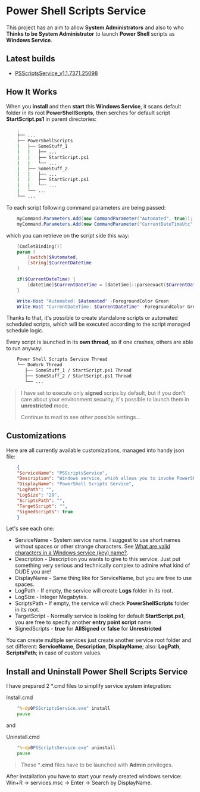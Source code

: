 # Power Shell Scripts Service

This project has an aim to allow **System Administrators** and also to who **Thinks to be System Administrator** to launch **Power Shell** scripts as **Windows Service**.

## Latest builds

* [PSScriptsService_v1.1.7371.25098](builds/PSScriptsService_v1.1.7371.25098.zip)

## How It Works

When you **install** and then **start** this **Windows Service**, it scans default folder in its root **PowerShellScripts**, then serches for default script **StartScript.ps1** in parent directories:

```bash
    .
    ├── ...
    ├── PowerShellScripts
    |   ├── SomeStuff_1
    |   |   ├── ...
    |   |   ├── StartScript.ps1
    |   |   └── ...
    |   ├── SomeStuff_2
    |   |   ├── ...
    |   |   ├── StartScript.ps1
    |   |   └── ...
    |   └── ...
    └── ...
```

To each script following command parameters are being passed:

```C#
    myCommand.Parameters.Add(new CommandParameter("Automated", true));
    myCommand.Parameters.Add(new CommandParameter("CurrentDateTimeUtc", DateTime.UtcNow.ToString("o")));
```

which you can retrieve on the script side this way:

```PowerShell
    [CmdletBinding()]
    param (
        [switch]$Automated,
        [string]$CurrentDateTime
    )

    if($CurrentDateTime) {
        [datetime]$CurrentDateTime = [datetime]::parseexact($CurrentDateTime, 'dd/MM/yyyy HH:mm:ss', $null)
    }

    Write-Host "Automated: $Automated" -ForegroundColor Green
    Write-Host "CurrentDateTime: $CurrentDateTime" -ForegroundColor Green
```

Thanks to that, it's possible to create standalone scripts or automated scheduled scripts, which will be executed according to the script managed schedule logic.

Every script is launched in its **own thread**, so if one crashes, others are able to run anyway:

```bash
    Power Shell Scripts Service Thread
    └── DoWork Thread
       ├── SomeStuff_1 / StartScript.ps1 Thread
       ├── SomeStuff_2 / StartScript.ps1 Thread
       └── ...
```

> I have set to execute only **signed** scrips by default, but if you don't care about your environment security, it's possible to launch them in **unrestricted** mode.
>
> Continue to read to see other possible settings...

## Customizations

Here are all currently available customizations, managed into handy json file:

```json
    {
    "ServiceName": "PSScriptsService",
    "Description": "Windows service, which allows you to invoke PowerShell Scripts",
    "DisplayName": "PowerShell Scripts Service",
    "LogPath": "",
    "LogSize": "20",
    "ScriptsPath": "",
    "TargetScript": "",
    "SignedScripts": true
    }
```

Let's see each one:

* ServiceName - System service name. I suggest to use short names without spaces or other strange characters. See [What are valid characters in a Windows service (key) name?](https://stackoverflow.com/questions/801280/what-are-valid-characters-in-a-windows-service-key-name).
* Description - Description you wants to give to this service. Just put something very serious and technically complex to admire what kind of DUDE you are!
* DisplayName - Same thing like for ServiceName, but you are free to use spaces.
* LogPath - If empty, the service will create **Logs** folder in its root.
* LogSize - Integer Megabytes.
* ScriptsPath - If empty, the service will check **PowerShellScripts** folder in its root.
* TargetScript - Normally service is looking for default **StartScript.ps1**, you are free to specify another **entry point script** name.
* SignedScripts - **true** for **AllSigned** or **false** for **Unrestricted**

You can create multiple services just create another service root folder and set different: **ServiceName**, **Description**, **DisplayName**; also: **LogPath**, **ScriptsPath**; in case of custom values.

## Install and Uninstall Power Shell Scripts Service

I have prepared 2 *.cmd files to simplify service system integration:

Install.cmd

```bat
    "%~dp0PSScriptsService.exe" install
    pause
```

and

Uninstall.cmd

```bat
    "%~dp0PSScriptsService.exe" uninstall
    pause
```

>These ***.cmd** files have to be launched with **Admin** privileges.

After installation you have to start your newly created windows service: Win+R -> services.msc -> Enter -> Search by DisplayName.
